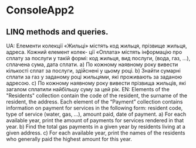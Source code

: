 # ConsoleApp2
LINQ methods and queries.
------------------------
UA:  Елементи колекції «Жильці» містять код жильця, прізвище жильця, адреса. Кожний елемент колек- ції «Оплата» містять інформацію про сплату за послуги у такій формі: код жильця, вид послуги, (вода, газ, ...), сплачена сума, дата сплати.
a) По кожному наявному року вивести кількості сплат за послуги, здійснені у цьому році.
b) Знайти сумарні сплати за газ у заданому році жильцями, які проживають за заданою адресою.
c) По кожному наявному року вивести прізвища жильців, які загалом сплатили найбільшу суму за
цей рік.
EN: Elements of the "Residents" collection contain the code of the resident, the surname of the resident, the address. Each element of the “Payment” collection contains information on payment for services in the following form: resident code, type of service (water, gas, ...), amount paid, date of payment.
a) For each available year, print the amount of payments for services rendered in that year.
b) Find the total gas payments in a given year by residents living at a given address.
c) For each available year, print the names of the residents who generally paid the highest amount for
this year.
